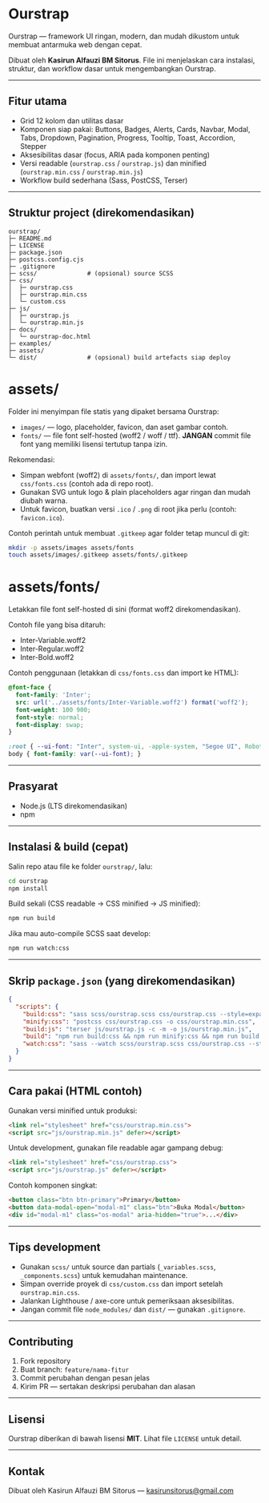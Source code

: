 # Ourstrap

Ourstrap — framework UI ringan, modern, dan mudah dikustom untuk membuat antarmuka web dengan cepat.

Dibuat oleh **Kasirun Alfauzi BM Sitorus**. File ini menjelaskan cara instalasi, struktur, dan workflow dasar untuk mengembangkan Ourstrap.

---

## Fitur utama

* Grid 12 kolom dan utilitas dasar
* Komponen siap pakai: Buttons, Badges, Alerts, Cards, Navbar, Modal, Tabs, Dropdown, Pagination, Progress, Tooltip, Toast, Accordion, Stepper
* Aksesibilitas dasar (focus, ARIA pada komponen penting)
* Versi readable (`ourstrap.css` / `ourstrap.js`) dan minified (`ourstrap.min.css` / `ourstrap.min.js`)
* Workflow build sederhana (Sass, PostCSS, Terser)

---

## Struktur project (direkomendasikan)

```
ourstrap/
├─ README.md
├─ LICENSE
├─ package.json
├─ postcss.config.cjs
├─ .gitignore
├─ scss/              # (opsional) source SCSS
├─ css/
│  ├─ ourstrap.css
│  ├─ ourstrap.min.css
│  └─ custom.css
├─ js/
│  ├─ ourstrap.js
│  └─ ourstrap.min.js
├─ docs/
│  └─ ourstrap-doc.html
├─ examples/
├─ assets/
└─ dist/              # (opsional) build artefacts siap deploy
```

# assets/

Folder ini menyimpan file statis yang dipaket bersama Ourstrap:
- `images/` — logo, placeholder, favicon, dan aset gambar contoh.
- `fonts/` — file font self-hosted (woff2 / woff / ttf). **JANGAN** commit file font yang memiliki lisensi tertutup tanpa izin.

Rekomendasi:
- Simpan webfont (woff2) di `assets/fonts/`, dan import lewat `css/fonts.css` (contoh ada di repo root).
- Gunakan SVG untuk logo & plain placeholders agar ringan dan mudah diubah warna.
- Untuk favicon, buatkan versi `.ico` / `.png` di root jika perlu (contoh: `favicon.ico`).

Contoh perintah untuk membuat `.gitkeep` agar folder tetap muncul di git:
```bash
mkdir -p assets/images assets/fonts
touch assets/images/.gitkeep assets/fonts/.gitkeep
```

# assets/fonts/

Letakkan file font self-hosted di sini (format woff2 direkomendasikan).

Contoh file yang bisa ditaruh:
- Inter-Variable.woff2
- Inter-Regular.woff2
- Inter-Bold.woff2

Contoh penggunaan (letakkan di `css/fonts.css` dan import ke HTML):
```css
@font-face {
  font-family: 'Inter';
  src: url('../assets/fonts/Inter-Variable.woff2') format('woff2');
  font-weight: 100 900;
  font-style: normal;
  font-display: swap;
}

:root { --ui-font: "Inter", system-ui, -apple-system, "Segoe UI", Roboto, "Helvetica Neue", Arial; }
body { font-family: var(--ui-font); }
```

---

## Prasyarat

* Node.js (LTS direkomendasikan)
* npm

---

## Instalasi & build (cepat)

Salin repo atau file ke folder `ourstrap/`, lalu:

```bash
cd ourstrap
npm install
```

Build sekali (CSS readable → CSS minified → JS minified):

```bash
npm run build
```

Jika mau auto-compile SCSS saat develop:

```bash
npm run watch:css
```

---

## Skrip `package.json` (yang direkomendasikan)

```json
{
  "scripts": {
    "build:css": "sass scss/ourstrap.scss css/ourstrap.css --style=expanded",
    "minify:css": "postcss css/ourstrap.css -o css/ourstrap.min.css",
    "build:js": "terser js/ourstrap.js -c -m -o js/ourstrap.min.js",
    "build": "npm run build:css && npm run minify:css && npm run build:js",
    "watch:css": "sass --watch scss/ourstrap.scss css/ourstrap.css --style=expanded"
  }
}
```

---

## Cara pakai (HTML contoh)

Gunakan versi minified untuk produksi:

```html
<link rel="stylesheet" href="css/ourstrap.min.css">
<script src="js/ourstrap.min.js" defer></script>
```

Untuk development, gunakan file readable agar gampang debug:

```html
<link rel="stylesheet" href="css/ourstrap.css">
<script src="js/ourstrap.js" defer></script>
```

Contoh komponen singkat:

```html
<button class="btn btn-primary">Primary</button>
<button data-modal-open="modal-m1" class="btn">Buka Modal</button>
<div id="modal-m1" class="os-modal" aria-hidden="true">...</div>
```

---

## Tips development

* Gunakan `scss/` untuk source dan partials (`_variables.scss`, `_components.scss`) untuk kemudahan maintenance.
* Simpan override proyek di `css/custom.css` dan import setelah `ourstrap.min.css`.
* Jalankan Lighthouse / axe-core untuk pemeriksaan aksesibilitas.
* Jangan commit file `node_modules/` dan `dist/` — gunakan `.gitignore`.

---

## Contributing

1. Fork repository
2. Buat branch: `feature/nama-fitur`
3. Commit perubahan dengan pesan jelas
4. Kirim PR — sertakan deskripsi perubahan dan alasan

---

## Lisensi

Ourstrap diberikan di bawah lisensi **MIT**. Lihat file `LICENSE` untuk detail.

---

## Kontak

Dibuat oleh Kasirun Alfauzi BM Sitorus — [kasirunsitorus@gmail.com](mailto:kasirunsitorus@gmail.com)
